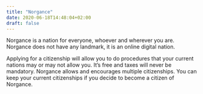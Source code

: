 ```yaml
---
title: "Norgance"
date: 2020-06-18T14:48:04+02:00
draft: false
---
```


Norgance is a nation for everyone, whoever and wherever you are. Norgance does not have any landmark, it is an online digital nation.

Applying for a citizenship will allow you to do procedures that your current nations may or may not allow you. It’s free and taxes will never be mandatory. Norgance allows and encourages multiple citizenships. You can keep your current citizenships if you decide to become a citizen of Norgance.
